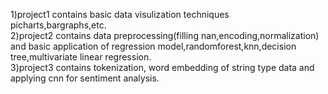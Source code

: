 1)project1 contains basic data visulization techniques picharts,bargraphs,etc. <br>
2)project2 contains data preprocessing(filling nan,encoding,normalization) and basic application of regression model,randomforest,knn,decision tree,multivariate linear regression.<br>
3)project3 contains tokenization, word embedding of string type data and applying cnn for sentiment analysis. <br>

